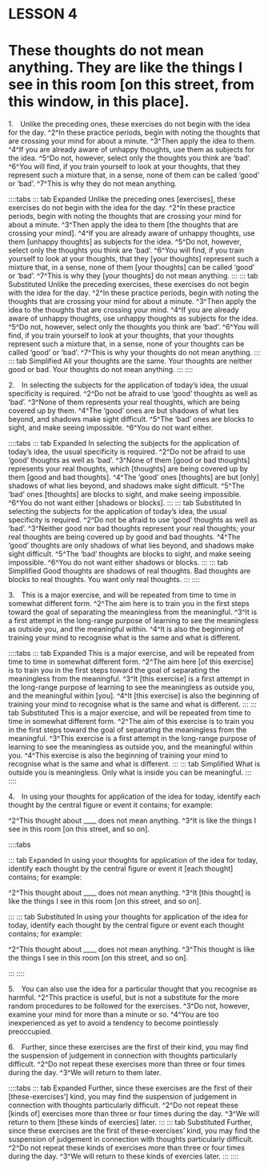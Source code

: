 # LESSON 4

# These thoughts do not mean anything. They are like the things I see in this room [on this street, from this window, in this place].

<a id=w-pi-4-1></a>1.&emsp;Unlike the preceding ones, these exercises do not begin with the idea for the day. ^2^In these practice periods, begin with noting the thoughts that are crossing your mind for about a minute. ^3^Then apply the idea to them. ^4^If you are already aware of unhappy thoughts, use them as subjects for the idea. ^5^Do not, however, select only the thoughts you think are ‘bad’. ^6^You will find, if you train yourself to look at your thoughts, that they represent such a mixture that, in a sense, none of them can be called ‘good’ or ‘bad’. ^7^This is why they do not mean anything.

::::tabs
::: tab Expanded
Unlike the preceding ones [exercises], these exercises do not begin with the idea for the day. ^2^In these practice periods, begin with noting the thoughts that are crossing your mind for about a minute. ^3^Then apply the idea to them [the thoughts that are crossing your mind]. ^4^If you are already aware of unhappy thoughts, use them [unhappy thoughts] as subjects for the idea. ^5^Do not, however, select only the thoughts you think are ‘bad’. ^6^You will find, if you train yourself to look at your thoughts, that they [your thoughts] represent such a mixture that, in a sense, none of them [your thoughts] can be called ‘good’ or ‘bad’. ^7^This is why they [your thoughts] do not mean anything.
:::
::: tab Substituted
Unlike the preceding exercises, these exercises do not begin with the idea for the day. ^2^In these practice periods, begin with noting the thoughts that are crossing your mind for about a minute. ^3^Then apply the idea to the thoughts that are crossing your mind. ^4^If you are already aware of unhappy thoughts, use unhappy thoughts as subjects for the idea. ^5^Do not, however, select only the thoughts you think are ‘bad’. ^6^You will find, if you train yourself to look at your thoughts, that your thoughts represent such a mixture that, in a sense, none of your thoughts can be called ‘good’ or ‘bad’. ^7^This is why your thoughts do not mean anything.
:::
::: tab Simplified
All your thoughts are the same. Your thoughts are neither good or bad. Your thoughts do not mean anything.
:::
::::

<a id=w-pi-4-2></a>2.&emsp;In selecting the subjects for the application of today’s idea, the usual specificity is required. ^2^Do not be afraid to use ‘good’ thoughts as well as ‘bad’. ^3^None of them represents your real thoughts, which are being covered up by them. ^4^The ‘good’ ones are but shadows of what lies beyond, and shadows make sight difficult. ^5^The ‘bad’ ones are blocks to sight, and make seeing impossible. ^6^You do not want either.

::::tabs
::: tab Expanded
In selecting the subjects for the application of today’s idea, the usual specificity is required. ^2^Do not be afraid to use ‘good’ thoughts as well as ‘bad’. ^3^None of them [good or bad thoughts] represents your real thoughts, which [thoughts] are being covered up by them [good and bad thoughts]. ^4^The ‘good’ ones [thoughts] are but [only] shadows of what lies beyond, and shadows make sight difficult. ^5^The ‘bad’ ones [thoughts] are blocks to sight, and make seeing impossible. ^6^You do not want either [shadows or blocks].
:::
::: tab Substituted
In selecting the subjects for the application of today’s idea, the usual specificity is required. ^2^Do not be afraid to use ‘good’ thoughts as well as ‘bad’. ^3^Neither good nor bad thoughts represent your real thoughts; your real thoughts are being covered up by good and bad thoughts. ^4^The ‘good’ thoughts are only shadows of what lies beyond, and shadows make sight difficult. ^5^The ‘bad’ thoughts are blocks to sight, and make seeing impossible. ^6^You do not want either shadows or blocks.
:::
::: tab Simplified
Good thoughts are shadows of real thoughts. Bad thoughts are blocks to real thoughts. You want only real thoughts.
:::
::::

<a id=w-pi-4-3></a>3.&emsp;This is a major exercise, and will be repeated from time to time in somewhat different form. ^2^The aim here is to train you in the first steps toward the goal of separating the meaningless from the meaningful. ^3^It is a first attempt in the long-range purpose of learning to see the meaningless as outside you, and the meaningful within. ^4^It is also the beginning of training your mind to recognise what is the same and what is different.

::::tabs
::: tab Expanded
This is a major exercise, and will be repeated from time to time in somewhat different form. ^2^The aim here [of this exercise] is to train you in the first steps toward the goal of separating the meaningless from the meaningful. ^3^It [this exercise] is a first attempt in the long-range purpose of learning to see the meaningless as outside you, and the meaningful within [you]. ^4^It [this exercise] is also the beginning of training your mind to recognise what is the same and what is different.
:::
::: tab Substituted
This is a major exercise, and will be repeated from time to time in somewhat different form. ^2^The aim of this exercise is to train you in the first steps toward the goal of separating the meaningless from the meaningful. ^3^This exercise is a first attempt in the long-range purpose of learning to see the meaningless as outside you, and the meaningful within you. ^4^This exercise is also the beginning of training your mind to recognise what is the same and what is different.
:::
::: tab Simplified
What is outside you is meaningless. Only what is inside you can be meaningful.
:::
::::

<a id=w-pi-4-4></a>4.&emsp;In using your thoughts for application of the idea for today, identify each thought by the central figure or event it contains; for example:

<div class="indent italic">

^2^This thought about ____ does not mean anything. ^3^It is like the things I see in this room [on this street, and so on].

</div>

::::tabs

::: tab Expanded
In using your thoughts for application of the idea for today, identify each thought by the central figure or event it [each thought] contains; for example:

<div class="indent italic">

^2^This thought about ____ does not mean anything. ^3^It [this thought] is like the things I see in this room [on this street, and so on].

</div>

:::
::: tab Substituted
In using your thoughts for application of the idea for today, identify each thought by the central figure or event each thought contains; for example:

<div class="indent italic">

^2^This thought about ____ does not mean anything. ^3^This thought is like the things I see in this room [on this street, and so on].

</div>

:::
::::

<a id=w-pi-4-5></a>5.&emsp;You can also use the idea for a particular thought that you recognise as harmful. ^2^This practice is useful, but is not a substitute for the more random procedures to be followed for the exercises. ^3^Do not, however, examine your mind for more than a minute or so. ^4^You are too inexperienced as yet to avoid a tendency to become pointlessly preoccupied.

<a id=w-pi-4-6></a>6.&emsp;Further, since these exercises are the first of their kind, you may find the suspension of judgement in connection with thoughts particularly difficult. ^2^Do not repeat these exercises more than three or four times during the day. ^3^We will return to them later.

::::tabs
::: tab Expanded
Further, since these exercises are the first of their [these-exercises’] kind, you may find the suspension of judgement in connection with thoughts particularly difficult. ^2^Do not repeat these [kinds of] exercises more than three or four times during the day. ^3^We will return to them [these kinds of exercies] later.
:::
::: tab Substituted
Further, since these exercises are the first of these-exercises’ kind, you may find the suspension of judgement in connection with thoughts particularly difficult. ^2^Do not repeat these kinds of exercises more than three or four times during the day. ^3^We will return to these kinds of exercies later.
:::
::::